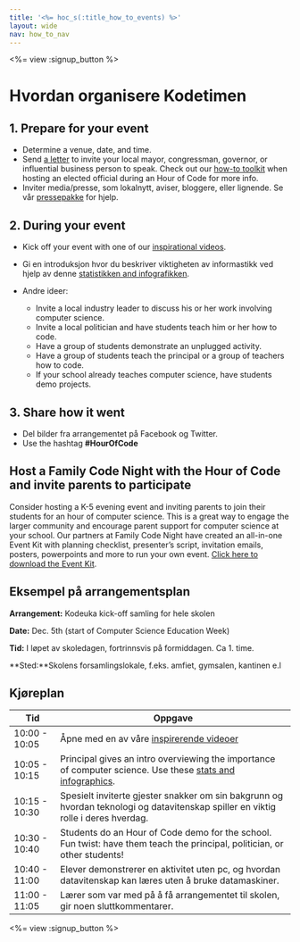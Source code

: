 ```yaml
---
title: '<%= hoc_s(:title_how_to_events) %>'
layout: wide
nav: how_to_nav
---
```

<%= view :signup_button %>

# Hvordan organisere Kodetimen

## 1. Prepare for your event

- Determine a venue, date, and time.
- Send [a letter](https://docs.google.com/a/code.org/document/d/1eP41sKW7y0qq_JvkRIgZK8dWYICaGRZ4CCDETXa78wY/edit) to invite your local mayor, congressman, governor, or influential business person to speak. Check out our [how-to toolkit](<%=resolve_url('/files/elected-official.pdf')%>) when hosting an elected official during an Hour of Code for more info.
- Inviter media/presse, som lokalnytt, aviser, bloggere, eller lignende. Se vår [pressepakke](<%= resolve_url('/promote/press-kit') %>) for hjelp.

## 2. During your event

- Kick off your event with one of our [inspirational videos](<%= resolve_url('/promote/resources#videos') %>).
- Gi en introduksjon hvor du beskriver viktigheten av informastikk ved hjelp av denne [statistikken and infografikken](<%= resolve_url('/promote/stats') %>).   
      
    
- Andre ideer: 
    - Invite a local industry leader to discuss his or her work involving computer science.
    - Invite a local politician and have students teach him or her how to code.
    - Have a group of students demonstrate an unplugged activity.
    - Have a group of students teach the principal or a group of teachers how to code.
    - If your school already teaches computer science, have students demo projects.

## 3. Share how it went

- Del bilder fra arrangementet på Facebook og Twitter. 
- Use the hashtag **#HourOfCode**

## Host a Family Code Night with the Hour of Code and invite parents to participate

Consider hosting a K-5 evening event and inviting parents to join their students for an hour of computer science. This is a great way to engage the larger community and encourage parent support for computer science at your school. Our partners at Family Code Night have created an all-in-one Event Kit with planning checklist, presenter’s script, invitation emails, posters, powerpoints and more to run your own event. [Click here to download the Event Kit](http://www.familycodenight.org/DownloadCodeDotOrg.html).

## Eksempel på arrangementsplan

**Arrangement:** Kodeuka kick-off samling for hele skolen

**Date:** Dec. 5th (start of Computer Science Education Week)

**Tid:** I løpet av skoledagen, fortrinnsvis på formiddagen. Ca 1. time.

**Sted:**Skolens forsamlingslokale, f.eks. amfiet, gymsalen, kantinen e.l   
  


## Kjøreplan

| Tid           | Oppgave                                                                                                                                          |
| ------------- | ------------------------------------------------------------------------------------------------------------------------------------------------ |
| 10:00 - 10:05 | Åpne med en av våre [inspirerende videoer](<%= resolve_url('/promote/resources#videos') %>)                                                        |
| 10:05 - 10:15 | Principal gives an intro overviewing the importance of computer science. Use these [stats and infographics](<%= resolve_url('/promote/stats') %>). |
| 10:15 - 10:30 | Spesielt inviterte gjester snakker om sin bakgrunn og hvordan teknologi og datavitenskap spiller en viktig rolle i deres hverdag.                |
| 10:30 - 10:40 | Students do an Hour of Code demo for the school. Fun twist: have them teach the principal, politician, or other students!                        |
| 10:40 - 11:00 | Elever demonstrerer en aktivitet uten pc, og hvordan datavitenskap kan læres uten å bruke datamaskiner.                                          |
| 11:00 - 11:05 | Lærer som var med på å få arrangementet til skolen, gir noen sluttkommentarer.                                                                   |

<%= view :signup_button %>